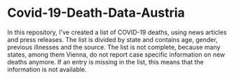 # Covid-19-Death-Data-Austria
In this repository, I've created a list of COVID-19 deaths, using news articles and press releases.
The list is divided by state and contains age, gender, previous illnesses and the source.
The list is not complete, because many states, among them Vienna, do not report case specific information on new deaths anymore.
If an entry is missing in the list, this means that the information is not available.
